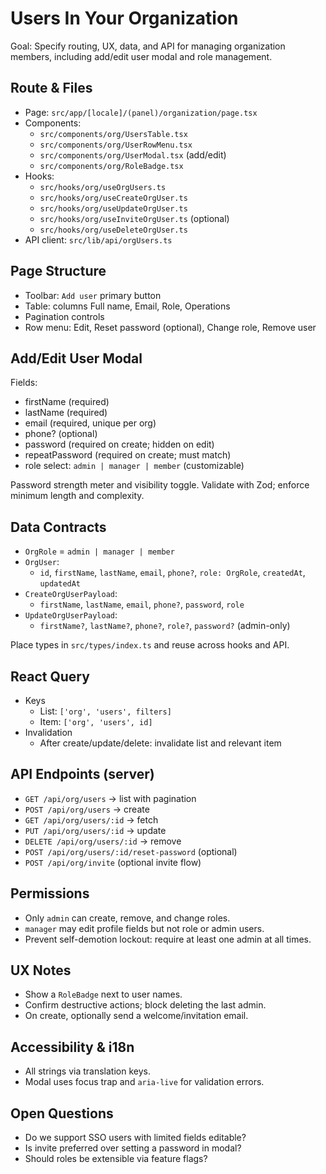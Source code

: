 # Users In Your Organization

Goal: Specify routing, UX, data, and API for managing organization members, including add/edit user modal and role management.

## Route & Files

- Page: `src/app/[locale]/(panel)/organization/page.tsx`
- Components:
  - `src/components/org/UsersTable.tsx`
  - `src/components/org/UserRowMenu.tsx`
  - `src/components/org/UserModal.tsx` (add/edit)
  - `src/components/org/RoleBadge.tsx`
- Hooks:
  - `src/hooks/org/useOrgUsers.ts`
  - `src/hooks/org/useCreateOrgUser.ts`
  - `src/hooks/org/useUpdateOrgUser.ts`
  - `src/hooks/org/useInviteOrgUser.ts` (optional)
  - `src/hooks/org/useDeleteOrgUser.ts`
- API client: `src/lib/api/orgUsers.ts`

## Page Structure

- Toolbar: `Add user` primary button
- Table: columns Full name, Email, Role, Operations
- Pagination controls
- Row menu: Edit, Reset password (optional), Change role, Remove user

## Add/Edit User Modal

Fields:
- firstName (required)
- lastName (required)
- email (required, unique per org)
- phone? (optional)
- password (required on create; hidden on edit)
- repeatPassword (required on create; must match)
- role select: `admin | manager | member` (customizable)

Password strength meter and visibility toggle. Validate with Zod; enforce minimum length and complexity.

## Data Contracts

- `OrgRole` = `admin | manager | member`
- `OrgUser`:
  - `id`, `firstName`, `lastName`, `email`, `phone?`, `role: OrgRole`, `createdAt`, `updatedAt`
- `CreateOrgUserPayload`:
  - `firstName`, `lastName`, `email`, `phone?`, `password`, `role`
- `UpdateOrgUserPayload`:
  - `firstName?`, `lastName?`, `phone?`, `role?`, `password?` (admin-only)

Place types in `src/types/index.ts` and reuse across hooks and API.

## React Query

- Keys
  - List: `['org', 'users', filters]`
  - Item: `['org', 'users', id]`
- Invalidation
  - After create/update/delete: invalidate list and relevant item

## API Endpoints (server)

- `GET /api/org/users` → list with pagination
- `POST /api/org/users` → create
- `GET /api/org/users/:id` → fetch
- `PUT /api/org/users/:id` → update
- `DELETE /api/org/users/:id` → remove
- `POST /api/org/users/:id/reset-password` (optional)
- `POST /api/org/invite` (optional invite flow)

## Permissions

- Only `admin` can create, remove, and change roles.
- `manager` may edit profile fields but not role or admin users.
- Prevent self-demotion lockout: require at least one admin at all times.

## UX Notes

- Show a `RoleBadge` next to user names.
- Confirm destructive actions; block deleting the last admin.
- On create, optionally send a welcome/invitation email.

## Accessibility & i18n

- All strings via translation keys.
- Modal uses focus trap and `aria-live` for validation errors.

## Open Questions

- Do we support SSO users with limited fields editable?
- Is invite preferred over setting a password in modal?
- Should roles be extensible via feature flags?

